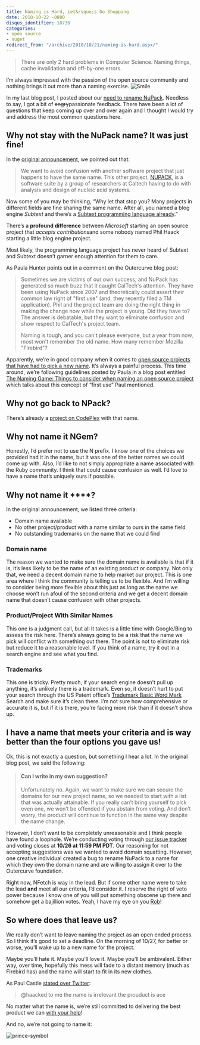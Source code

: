 ```yaml
---
title: Naming is Hard, Let&rsquo;s Go Shopping
date: 2010-10-22 -0800
disqus_identifier: 18730
categories:
- open source
- nuget
redirect_from: "/archive/2010/10/21/naming-is-hard.aspx/"
---
```


> There are only 2 hard problems in Computer Science. Naming things,
> cache invalidation and off-by-one errors.

I’m always impressed with the passion of the open source community and
nothing brings it out more than a naming exercise.
![Smile](https://haacked.com/images/haacked_com/WindowsLiveWriter/Naming-is-Hard-Lets-Go-Shopping_7876/wlEmoticon-smile_2.png)

In my last blog post, I posted about our [need to rename
NuPack](https://haacked.com/archive/2010/10/21/renaming-nupack.aspx "Renaming NuPack").
Needless to say, I got a bit of ~~angry~~passionate feedback. There have
been a lot of questions that keep coming up over and over again and I
thought I would try and address the most common questions here.

Why not stay with the NuPack name? It was just fine!
----------------------------------------------------

In the [original
announcement](http://www.outercurve.org/Blogs/EntryId/22/Changing-the-NuPack-Project-Name "Changing the NuPack project name"),
we pointed out that:

> We want to avoid confusion with another software project that just
> happens to have the same name. This other project,
> [NUPACK](http://nupack.org/), is a software suite by a group of
> researchers at Caltech having to do with analysis and design of
> nucleic acid systems.

Now some of you may be thinking, “Why let that stop you? Many projects
in different fields are fine sharing the same name. After all, you named
a blog engine *Subtext* and there’s a [Subtext programming language
already](http://en.wikipedia.org/wiki/Subtext_programming_language "Subtext Programming Language").”

There’s a **profound difference** between *Microsoft* starting an open
source project that *accepts contributions*and some nobody named Phil
Haack starting a little blog engine project.

Most likely, the programming language project has never heard of Subtext
and Subtext doesn’t garner enough attention for them to care.

As Paula Hunter points out in a comment on the Outercurve blog post:

> Sometimes we are victims of our own success, and NuPack has generated
> so much buzz that it caught CalTech's attention. They have been using
> NuPack since 2007 and theoretically could assert their common law
> right of "first use" (and, they recently filed a TM application). Phil
> and the project team are doing the right thing in making the change
> now while the project is young. Did they have to? The answer is
> debatable, but they want to eliminate confusion and show respect to
> CalTech's project team.
>
> Naming is tough, and you can't please everyone, but a year from now,
> most won't remember the old name. How many remember Mozilla
> "Firebird"?

Apparently, we’re in good company when it comes to [open source projects
that have had to pick a new
name](http://www.mozilla.org/projects/firefox/firefox-name-faq.html "Renaming Firefox").
It’s always a painful process. This time around, we’re following
guidelines posted by Paula in a blog post entitled [The Naming Game:
Things to consider when naming an open source
project](http://www.outercurve.org/Blogs/EntryId/21/The-Naming-Game-Things-to-consider-when-naming-an-open-source-project "Things to consider when naming an open source project")
which talks about this concept of “first use” Paul mentioned.

Why not go back to NPack?
-------------------------

There’s already a [project on
CodePlex](http://npack.codeplex.com/ "nPack") with that name.

Why not name it NGem?
---------------------

Honestly, I’d prefer not to use the N prefix. I know one of the choices
we provided had it in the name, but it was one of the better names we
could come up with. Also, I’d like to not simply appropriate a name
associated with the Ruby community. I think that could cause confusion
as well. I’d love to have a name that’s uniquely ours if possible.

Why not name it \*\*\*\*?
-------------------------

In the original announcement, we listed three criteria:

-   Domain name available
-   No other project/product with a name similar to ours in the same
    field
-   No outstanding trademarks on the name that we could find

### Domain name

The reason we wanted to make sure the domain name is available is that
if it is, it’s less likely to be the name of an existing product or
company. Not only that, we need a decent domain name to help market our
project. This is one area where I think the community is telling us to
be flexible. And I’m willing to consider being more flexible about this
just as long as the name we choose won’t run afoul of the second
criteria and we get a decent domain name that doesn’t cause confusion
with other projects.

### Product/Project With Similar Names

This one is a judgment call, but all it takes is a little time with
Google/Bing to assess the risk here. There’s always going to be a risk
that the name we pick will conflict with something out there. The point
is not to eliminate risk but reduce it to a reasonable level. If you
think of a name, try it out in a search engine and see what you find.

### Trademarks

This one is tricky. Pretty much, if your search engine doesn’t pull up
anything, it’s unlikely there is a trademark. Even so, it doesn’t hurt
to put your search through the US Patent office’s [Trademark Basic Word
Mark](http://tess2.uspto.gov/bin/gate.exe?f=searchss&state=4001:qe5d8t.1.1 "Trademark Electronic Search System (TESS)")
Search and make sure it’s clean there. I’m not sure how comprehensive or
accurate it is, but if it is there, you’re facing more risk than if it
doesn’t show up.

I have a name that meets your criteria and is way better than the four options you gave us!
-------------------------------------------------------------------------------------------

Ok, this is not exactly a question, but something I hear a lot. In the
original blog post, we said the following:

> #### Can I write in my own suggestion?
>
> Unfortunately no. Again, we want to make sure we can secure the
> domains for our new project name, so we needed to start with a list
> that was actually attainable. If you really can’t bring yourself to
> pick even one, we won’t be offended if you abstain from voting. And
> don’t worry, the product will continue to function in the same way
> despite the name change.

However, I don’t want to be completely unreasonable and I think people
have found a loophole. We’re conducting voting through [our issue
tracker](http://nupack.codeplex.com/workitem/list/basic "NuPack Issue Tracker")
and voting closes at **10/26 at 11:59 PM PDT**. Our reasoning for not
accepting suggestions was we wanted to avoid domain squatting. However,
one creative individual created a bug to rename NuPack to a name for
which they own the domain name and are willing to assign it over to the
Outercurve foundation.

Right now, NFetch is way in the lead. But if some other name were to
take the lead **and** meet all our criteria, I’d consider it. I reserve
the right of veto power because I know one of you will put something
obscene up there and somehow get a bajillion votes. Yeah, I have my eye
on you [Rob](http://blog.wekeroad.com/ "Rob Conery's Blog")!

So where does that leave us?
----------------------------

We really don’t want to leave naming the project as an open ended
process. So I think it’s good to set a deadline. On the morning of
10/27, for better or worse, you’ll wake up to a new name for the
project.

Maybe you’ll hate it. Maybe you’ll love it. Maybe you’ll be ambivalent.
Either way, over time, hopefully this mess will fade to a distant memory
(much as Firebird has) and the name will start to fit in its new
clothes.

As Paul Castle [stated over
Twitter](http://twitter.com/SleeperPService/status/28384103154 "Paul Castle tweet"):

> @haacked to me the name is irrelevant the prouduct is ace

No matter what the name is, we’re still committed to delivering the best
product we can [with your
help](http://nupack.codeplex.com/documentation?title=Contributing%20to%20NuPack "Contributing to NuPack")!

And no, we’re not going to name it:

![prince-symbol](https://haacked.com/images/haacked_com/WindowsLiveWriter/Naming-is-Hard-Lets-Go-Shopping_7876/prince-symbol_84a96c0e-8bf9-4fa2-a82d-9a46970810d9.jpg "prince-symbol")

